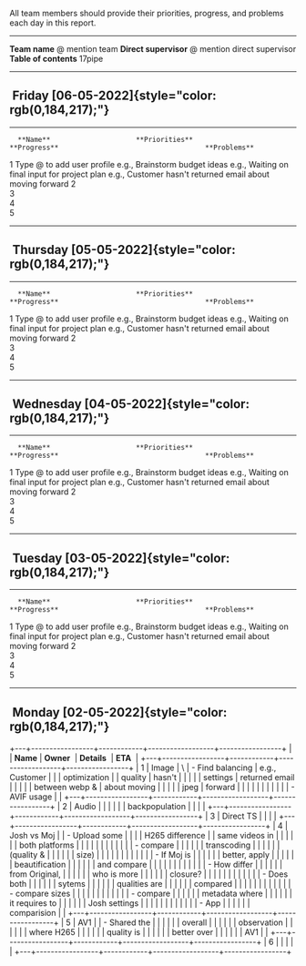 All team members should provide their priorities, progress, and problems
each day in this report.

  ----------------------- -----------------------------
  **Team name**           @ mention team
  **Direct supervisor**   @ mention direct supervisor
  **Table of contents**   17pipe
  ----------------------- -----------------------------

##  Friday [06-05-2022]{style="color: rgb(0,184,217);"}

  --- ---------------------------- ------------------------------- ----------------------------------------------- ------------------------------------------------------------
      **Name**                     **Priorities**                  **Progress**                                    **Problems** 
  1   Type @ to add user profile   e.g., Brainstorm budget ideas   e.g., Waiting on final input for project plan   e.g., Customer hasn\'t returned email about moving forward
  2                                                                                                                
  3                                                                                                                
  4                                                                                                                
  5                                                                                                                
  --- ---------------------------- ------------------------------- ----------------------------------------------- ------------------------------------------------------------

##  Thursday [05-05-2022]{style="color: rgb(0,184,217);"}

  --- ---------------------------- ------------------------------- ----------------------------------------------- ------------------------------------------------------------
      **Name**                     **Priorities**                  **Progress**                                    **Problems** 
  1   Type @ to add user profile   e.g., Brainstorm budget ideas   e.g., Waiting on final input for project plan   e.g., Customer hasn\'t returned email about moving forward
  2                                                                                                                
  3                                                                                                                
  4                                                                                                                
  5                                                                                                                
  --- ---------------------------- ------------------------------- ----------------------------------------------- ------------------------------------------------------------

##  Wednesday [04-05-2022]{style="color: rgb(0,184,217);"}

  --- ---------------------------- ------------------------------- ----------------------------------------------- ------------------------------------------------------------
      **Name**                     **Priorities**                  **Progress**                                    **Problems** 
  1   Type @ to add user profile   e.g., Brainstorm budget ideas   e.g., Waiting on final input for project plan   e.g., Customer hasn\'t returned email about moving forward
  2                                                                                                                
  3                                                                                                                
  4                                                                                                                
  5                                                                                                                
  --- ---------------------------- ------------------------------- ----------------------------------------------- ------------------------------------------------------------

##  Tuesday [03-05-2022]{style="color: rgb(0,184,217);"}

  --- ---------------------------- ------------------------------- ----------------------------------------------- ------------------------------------------------------------
      **Name**                     **Priorities**                  **Progress**                                    **Problems** 
  1   Type @ to add user profile   e.g., Brainstorm budget ideas   e.g., Waiting on final input for project plan   e.g., Customer hasn\'t returned email about moving forward
  2                                                                                                                
  3                                                                                                                
  4                                                                                                                
  5                                                                                                                
  --- ---------------------------- ------------------------------- ----------------------------------------------- ------------------------------------------------------------

##  Monday [02-05-2022]{style="color: rgb(0,184,217);"}

+---+-----------------+------------+------------------+-----------------+
|   | **Name**        | **Owner**  | **Details**      | **ETA**         |
+---+-----------------+------------+------------------+-----------------+
| 1 | Image           | \          | - Find balancing | e.g., Customer  |
|   | optimization    |            |   quality        | hasn\'t         |
|   |                 |            |   settings       | returned email  |
|   |                 |            |   between webp & | about moving    |
|   |                 |            |   jpeg           | forward         |
|   |                 |            |                  |                 |
|   |                 |            | - AVIF usage     |                 |
+---+-----------------+------------+------------------+-----------------+
| 2 | Audio           |            |                  |                 |
|   | backpopulation  |            |                  |                 |
+---+-----------------+------------+------------------+-----------------+
| 3 | Direct TS       |            |                  |                 |
+---+-----------------+------------+------------------+-----------------+
| 4 | Josh vs Moj     |            | - Upload some    |                 |
|   | H265 difference |            |   same videos in |                 |
|   |                 |            |   both platforms |                 |
|   |                 |            |                  |                 |
|   |                 |            | - compare        |                 |
|   |                 |            |   transcoding    |                 |
|   |                 |            |   (quality &     |                 |
|   |                 |            |   size)          |                 |
|   |                 |            |                  |                 |
|   |                 |            | - If Moj is      |                 |
|   |                 |            |   better, apply  |                 |
|   |                 |            |   beautification |                 |
|   |                 |            |   and compare    |                 |
|   |                 |            |                  |                 |
|   |                 |            | - How differ     |                 |
|   |                 |            |   from Original, |                 |
|   |                 |            |   who is more    |                 |
|   |                 |            |   closure?       |                 |
|   |                 |            |                  |                 |
|   |                 |            | - Does both      |                 |
|   |                 |            |   sytems         |                 |
|   |                 |            |   qualities are  |                 |
|   |                 |            |   compared       |                 |
|   |                 |            |                  |                 |
|   |                 |            | - compare sizes  |                 |
|   |                 |            |                  |                 |
|   |                 |            | - compare        |                 |
|   |                 |            |   metadata where |                 |
|   |                 |            |   it requires to |                 |
|   |                 |            |   Josh settings  |                 |
|   |                 |            |                  |                 |
|   |                 |            | - App            |                 |
|   |                 |            |   comparision    |                 |
+---+-----------------+------------+------------------+-----------------+
| 5 | AV1             |            | - Shared the     |                 |
|   |                 |            |   overall        |                 |
|   |                 |            |   observation    |                 |
|   |                 |            |   where H265     |                 |
|   |                 |            |   quality is     |                 |
|   |                 |            |   better over    |                 |
|   |                 |            |   AV1            |                 |
+---+-----------------+------------+------------------+-----------------+
| 6 |                 |            |                  |                 |
+---+-----------------+------------+------------------+-----------------+

